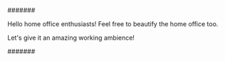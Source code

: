 #######

Hello home office enthusiasts! Feel free to beautify the home office too.

Let's give it an amazing working ambience!

#######
